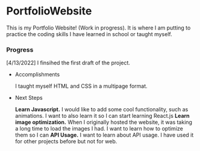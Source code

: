 # PortfolioWebsite

This is my Portfolio Website! (Work in progress). It is where I am putting to practice the coding skills I have learned in school or taught myself. 

### Progress
[4/13/2022] I finsihed the first draft of the project. 

- Accomplishments

   I taught myself HTML and CSS in a multipage format. 
- Next Steps
  
  **Learn Javascript.** I would like to add some cool functionality, such as animations. I want to also learn it so I can start learning React.js
  **Learn image optimization.** When I originally hosted the website, it was taking a long time to load the images I had. I want to learn how to optimize them so I can 
  **API Usage.** I want to learn about API usage. I have used it for other projects before but not for web. 
